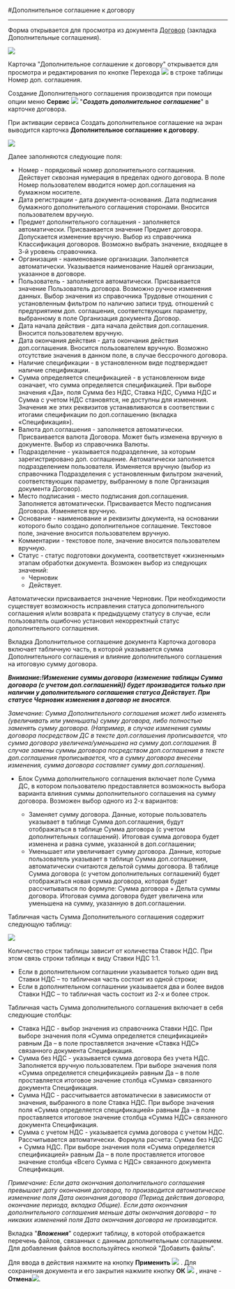﻿#Дополнительное соглашение к договору

----------

Форма открывается для просмотра из документа [Договор](topic:.НСИ.Мастер-данные.Договоры) (закладка Дополнительные соглашения).


![](topic:.НСИ.AddFiles.Screenshot_2238.jpg)

Карточка "Дополнительное соглашение к договору" открывается для просмотра и редактирования по кнопке Перехода  ![](topic:.НСИ.AddFiles.Btn_go.png)  в строке таблицы Номер доп. соглашения.

Создание Дополнительного соглашения производится при помощи опции меню  **Сервис** ![](topic:.НСИ.AddFiles.Btn_Services.png)  "***Создать дополнительное соглашение***" в карточке договора.

При активации сервиса Создать дополнительное соглашение на экран выводится карточка **Дополнительное соглашение к договору**. 

![](topic:.НСИ.AddFiles.Screenshot_2237.jpg)

Далее заполняются следующие поля:

- Номер - порядковый номер дополнительного соглашения. Действует сквозная нумерация в пределах одного договора. В поле Номер пользователем вводится номер доп.соглашения на бумажном носителе.
- Дата регистрации - дата документа-основания. Дата подписания бумажного дополнительного соглашения сторонами. Вносится пользователем вручную.
- Предмет дополнительного соглашения - заполняется автоматически. Присваивается значение Предмет договора.
Допускается изменение вручную. Выбор из справочника Классификация договоров. Возможно выбрать значение, входящее в 3-й уровень справочника. 
- Организация - наименование организации. Заполняется автоматически. Указывается наименование Нашей организации, указанное в договоре.
- Пользователь - заполняется автоматически. Присваивается значение Пользователь договора. Возможно ручное изменения данных. Выбор значения из справочника Трудовые отношения с установленным фильтром по наличию записи труд. отношений с предприятием доп. соглашения, соответствующих параметру, выбранному в поле Организация документа Договор.
- Дата начала действия - дата начала действия доп.соглашения. Вносится пользователем вручную.
- Дата окончания действия - дата окончания действия доп.соглашения. Вносится пользователем вручную. Возможно отсутствие значения в данном поле, в случае бессрочного договора.
- Наличие спецификации - в установленном виде подтверждает наличие спецификации.
- Сумма определяется спецификацией - в установленном виде означает, что сумма определяется спецификацией.
При выборе значения «Да», поля Сумма без НДС, Ставка НДС, Сумма НДС и Сумма с учетом НДС становятся, не доступны для изменения. Значения же этих реквизитов устанавливаются в соответствии с итогами спецификации по доп.соглашению (вкладка «Спецификация»).
- Валюта доп.соглашения - заполняется автоматически. Присваивается валюта Договора. Может быть изменена вручную в документе. Выбор из справочника Валюты.
- Подразделение - указывается подразделение, за которым зарегистрировано доп. соглашение. 
Автоматически  заполняется подразделением пользователя. Изменяется вручную (выбор из справочника Подразделения с установленным фильтром значений, соответствующих параметру, выбранному в поле Организация документа Договор).
- Место подписания -  место подписания доп.соглашения. Заполняется автоматически. Присваивается Место подписания Договора. 
Изменяется вручную.
- Основание - наименование и реквизиты документа, на основании которого было создано дополнительное соглашение. Текстовое поле, значение вносится пользователем вручную.
- Комментарии - текстовое поле, значение вносится пользователем вручную.
- Статус - статус подготовки документа, соответствует «жизненным» этапам обработки документа. Возможен выбор из следующих значений:
     * Черновик
    * Действует.
    
Автоматически присваивается значение Черновик. При необходимости существует возможность исправления статуса дополнительного соглашения и/или  возврата к предыдущему статусу в случае, если пользователь ошибочно установил некорректный статус дополнительного соглашения.

Вкладка Дополнительное соглашение документа Карточка договора включает табличную часть, в которой указывается сумма Дополнительного соглашения и влияние дополнительного соглашения на итоговую сумму договора. 

***Внимание:!Изменение суммы договора (изменение таблицы Сумма договора (с учетом доп.соглашений)) будет производится только при наличии у дополнительного соглашения статуса Действует. При статусе Черновик изменения в договор не вносятся***.
 
*Замечание: 
Сумма Дополнительного соглашения может либо изменять (увеличивать или уменьшать) сумму договора, либо полностью заменять сумму договора. (Например, в случае изменения суммы договора посредством ДС в тексте доп.соглашения прописывается, что сумма договора увеличена/уменьшена на сумму доп.соглашения. В случае замены суммы договора посредством доп.соглашения в тексте доп.соглашения прописывается, что в сумму договора внесены изменения, сумма договора составляет сумму доп.соглашения).*

- Блок Сумма дополнительного соглашения включает поле Сумма ДС, в котором пользователю предоставляется возможность выбора варианта влияния суммы дополнительного соглашения на сумму договора. Возможен выбор одного из 2-х вариантов:

   - Заменяет сумму договора. Данные, которые пользователь указывает в таблице Сумма доп.соглашения, будут отображаться в таблице Сумма договора (с учетом дополнительных соглашений). Итоговая сумма договора будет изменена и равна сумме, указанной в доп.соглашении;
   - Уменьшает или увеличивает сумму договора. Данные, которые пользователь указывает в таблице Сумма доп.соглашения, автоматически считаются дельтой суммы договора. В таблице Сумма договора (с учетом дополнительных соглашений) будет отображаться новая сумма договора, которая будет рассчитываться по формуле: Сумма договора + Дельта суммы договора. Итоговая сумма договора будет увеличена или уменьшена на сумму, указанную в доп.соглашении.

Табличная часть Сумма Дополнительного соглашения содержит следующую таблицу:

![](topic:.НСИ.AddFiles.Screenshot_2239.jpg)

Количество строк таблицы зависит от количества Ставок НДС. При этом связь строки таблицы к виду Ставки НДС 1:1. 

-  Если в дополнительном соглашении указывается только один вид Ставки НДС – то табличная часть состоит из одной строки;
-  Если в дополнительном соглашении указывается два и более видов Ставки НДС – то табличная часть состоит из 2-х и более строк.

Табличная часть Сумма дополнительного соглашения включает в себя следующие столбцы:

- Ставка НДС - выбор значения из справочника Ставки НДС. При выборе значения поля «Сумма определяется спецификацией» равным Да – в поле проставляется значение «Ставка НДС» связанного документа Спецификация. 
- Сумма без НДС - указывается сумма договора без учета НДС. Заполняется вручную пользователем.
При выборе значения поля «Сумма определяется спецификацией» равным Да – в поле проставляется итоговое значение столбца «Сумма» связанного документа Спецификация.
- Сумма НДС - рассчитывается автоматически в зависимости от значения, выбранного в поле Ставка НДС. 
При выборе значения поля «Сумма определяется спецификацией» равным Да – в поле проставляется итоговое значение столбца «Сумма НДС» связанного документа Спецификация.
- Сумма с учетом НДС - указывается сумма договора с учетом НДС. 
Рассчитывается автоматически. Формула расчета: Сумма без НДС + Сумма НДС.
При выборе значения поля «Сумма определяется спецификацией» равным Да – в поле проставляется итоговое значение столбца «Всего Сумма с НДС» связанного документа Спецификация.

*Примечание: Если дата окончания дополнительного соглашения превышает дату окончания договора, то производится автоматическое изменение поля Дата окончания договора (Период действия договора, окончание периода, вкладка Общие).
Если дата окончания дополнительного соглашения меньше даты окончания договора – то никаких изменений поля Дата окончания договора не производится*.

Вкладка "***Вложения***"  содержит таблицу, в которой отображается перечень файлов, связанных с данным дополнительным соглашением.  Для добавления файлов воспользуйтесь кнопкой "Добавить файлы".

Для ввода в действия  нажмите на кнопку **Применить** ![](topic:.НСИ.AddFiles.Btn_OK.png) .
Для сохранения документа и его закрытия нажмите кнопку **ОК**
 ![](topic:.НСИ.AddFiles.Btn_Post.png) , иначе  -  **Отмена**![](topic:.НСИ.AddFiles.BtnCloseCancel.png).


